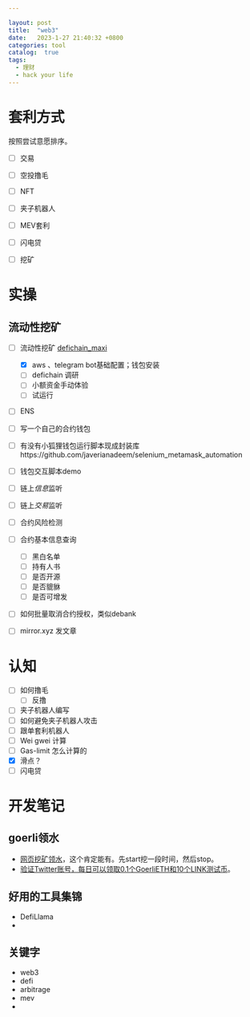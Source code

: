 ```yaml
---

layout: post
title:  "web3"
date:   2023-1-27 21:40:32 +0800
categories: tool
catalog:  true
tags:
  - 理财 
  - hack your life
---
```



# 套利方式
按照尝试意愿排序。
* [ ] 交易
* [ ] 空投撸毛
* [ ] NFT
* [ ] 夹子机器人
* [ ] MEV套利
* [ ] 闪电贷
* [ ] 挖矿




# 实操
## 流动性挖矿
- [ ] 流动性挖矿 [defichain_maxi](https://github.com/kuegi/defichain_maxi/tree/main)
  - [x] aws 、telegram bot基础配置；钱包安装
  - [ ] defichain 调研
  - [ ] 小额资金手动体验
  - [ ] 试运行
- [ ] ENS


- [ ] 写一个自己的合约钱包
- [ ] 有没有小狐狸钱包运行脚本现成封装库https://github.com/javerianadeem/selenium_metamask_automation
- [ ] 钱包交互脚本demo
- [ ] 链上*信息*监听
- [ ] 链上*交易*监听
- [ ] 合约风险检测
- [ ] 合约基本信息查询
  - [ ] 黑白名单
  - [ ] 持有人书
  - [ ] 是否开源
  - [ ] 是否貔貅
  - [ ] 是否可增发
- [ ] 如何批量取消合约授权，类似debank
- [ ] mirror.xyz 发文章
      
# 认知
- [ ] 如何撸毛
  - [ ] 反撸
- [ ] 夹子机器人编写
- [ ] 如何避免夹子机器人攻击
- [ ] 跟单套利机器人
- [ ] Wei gwei 计算
- [ ] Gas-limit 怎么计算的
- [x] 滑点？
- [ ] 闪电贷

# 开发笔记

## goerli领水
* [网页挖矿领水](https://goerli-faucet.pk910.de/)，这个肯定能有。先start挖一段时间，然后stop。 
* [验证Twitter账号，每日可以领取0.1个GoerliETH和10个LINK测试币](https://faucets.chain.link/)。 



## 好用的工具集锦
* DefiLlama
* 

## 关键字
* web3
* defi
* arbitrage
* mev
* 
